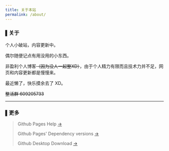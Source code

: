 ```yaml
---
title: 关于本站
permalink: /about/
---
```


### ▌关于

个人小破站，内容更新中。

偶尔随便记点有用没用的小东西。

非盈利个人博客~~（因为没人一起整XD）~~，由于个人精力有限而且技术力并不足，网页和内容更新都是慢慢来。

最近懒了，快乐摸余去了 XD。

~~整活群 609205733~~

---

### ▌更多

>Github Pages Help	[→](https://help.github.com/en/github/working-with-github-pages)
>
>Github Pages' Dependency versions	[→](https://pages.github.com/versions/)
>
>Github Desktop Download	[→](https://desktop.github.com/)
>

